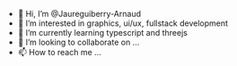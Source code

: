 - 👋 Hi, I’m @Jaureguiberry-Arnaud
- 👀 I’m interested in graphics, ui/ux, fullstack development
- 🌱 I’m currently learning typescript and threejs
- 💞️ I’m looking to collaborate on ...
- 📫 How to reach me ...

<!---
Jaureguiberry-Arnaud/Jaureguiberry-Arnaud is a ✨ special ✨ repository because its `README.md` (this file) appears on your GitHub profile.
You can click the Preview link to take a look at your changes.
--->

